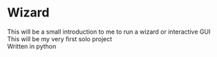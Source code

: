 # Wizard
This will be a small introduction to me to run a wizard or interactive GUI  
This will be my very first solo project  
Written in python  

